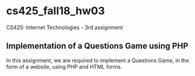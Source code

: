 # cs425_fall18_hw03
CS425: Internet Technologies - 3rd assignment

Implementation of a Questions Game using PHP
---------------------------------------------

In this assignment, we are required to implement a Questions Game, in the form of a website, using PHP and HTML forms. 
